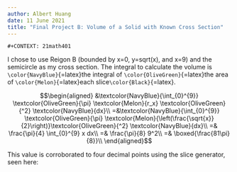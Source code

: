 ```yaml
---
author: Albert Huang
date: 11 June 2021
title: "Final Project B: Volume of a Solid with Known Cross Section"
---
```


```{=org}
#+CONTEXT: 21math401
```
I chose to use Reigon B (bounded by x=0, y=sqrt(x), and x=9) and the
semicircle as my cross section. The integral to calculate the volume is
`\color{NavyBlue}`{=latex}the integral of
`\color{OliveGreen}`{=latex}the area of `\color{Melon}`{=latex}each
slice`\color{Black}`{=latex}.

$$\begin{aligned}
 &\textcolor{NavyBlue}{\int_{0}^{9}} \textcolor{OliveGreen}{\pi} \textcolor{Melon}{r_x} \textcolor{OliveGreen}{^2} \textcolor{NavyBlue}{dx}\\
 =&\textcolor{NavyBlue}{\int_{0}^{9}} \textcolor{OliveGreen}{\pi}  \textcolor{Melon}{\left(\frac{\sqrt{x}}{2}\right)}\textcolor{OliveGreen}{^2} \textcolor{NavyBlue}{dx}\\
 =& \frac{\pi}{4}  \int_{0}^{9} x dx\\
 =& \frac{\pi}{8} 9^2\\
 =& \boxed{\frac{81\pi}{8}}\\
\end{aligned}$$

This value is corroborated to four decimal points using the slice
generator, seen here:
